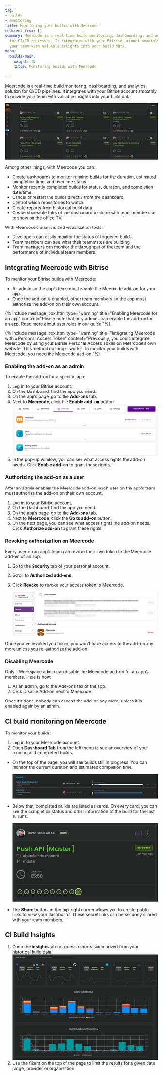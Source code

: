 ```yaml
---
tag:
- builds
- monitoring
title: Monitoring your builds with Meercode
redirect_from: []
summary: Meercode is a real-time build monitoring, dashboarding, and analytics solution
  for CI/CD processes. It integrates with your Bitrise account smoothly to provide
  your team with valuable insights into your build data.
menu:
  builds-main:
    weight: 35
    title: Monitoring builds with Meercode

---
```

[Meercode](https://meercode.io) is a real-time build monitoring, dashboarding, and analytics solution for CI/CD pipelines. It integrates with your Bitrise account smoothly to provide your team with valuable insights into your build data.

![](/img/meercode1.png)

Among other things, with Meercode you can:

* Create dashboards to monitor running builds for the duration, estimated completion time, and overtime status.
* Monitor recently completed builds for status, duration, and completion date/time.
* Cancel or restart the builds directly from the dashboard.
* Control which repositories to watch.
* Create reports from historical build data.
* Create shareable links of the dashboard to share with team members or to show on the office TV.

With Meercode’s analysis and visualization tools:

* Developers can easily monitor the status of triggered builds.
* Team members can see what their teammates are building.
* Team managers can monitor the throughput of the team and the performance of individual team members.

## Integrating Meercode with Bitrise

To monitor your Bitrise builds with Meercode:

* An admin on the app’s team must enable the Meercode add-on for your app.
* Once the add-on is enabled, other team members on the app must authorize the add-on on their own account.

{% include message_box.html type="warning" title="Enabling Meercode for an app" content="Please note that only admins can enable the add-on for an app. Read more about user roles [in our guide.](/team-management/user-roles-on-app-teams/)"%}

{% include message_box.html type="warning" title="Integrating Meercode with a Personal Access Token" content="Previously, you could integrate Meercode by using your Bitrise Personal Access Token on Meercode’s own website. This method no longer works! To monitor your builds with Meercode, you need the Meercode add-on."%}

### Enabling the add-on as an admin

To enable the add-on for a specific app:

1. Log in to your Bitrise account.
2. On the Dashboard, find the app you need.
3. On the app’s page, go to the **Add-ons** tab.
4. Next to **Meercode**, click the **Enable add-on** button.  
   ![](/img/enable-meercode.png)
5. In the pop-up window, you can see what access rights the add-on needs. Click **Enable add-on** to grant these rights.

### Authorizing the add-on as a user

After an admin enables the Meercode add-on, each user on the app’s team must authorize the add-on on their own account.

1. Log in to your Bitrise account.
2. On the Dashboard, find the app you need.
3. On the app’s page, go to the **Add-ons** tab.
4. Next to **Meercode**, click the **Go to add-on** button.
5. On the next page, you can see what access rights the add-on needs. Click **Authorize add-on** to grant these rights.

### Revoking authorization on Meercode

Every user on an app’s team can revoke their own token to the Meercode add-on of an app.

1. Go to the **Security** tab of your personal account.
2. Scroll to **Authorized add-ons**.
3. Click **Revoke** to revoke your access token to Meercode.

   ![](/img/meercode_revoke.png)

Once you’ve revoked you token, you won’t have access to the add-on any more unless you re-authorize the add-on.

### Disabling Meercode

Only a Workspace admin can disable the Meercode add-on for an app’s members. Here is how:

1. As an admin, go to the Add-ons tab of the app.
2. Click Disable Add-on next to Meercode.

Once it’s done, nobody can access the add-on any more, unless it is enabled again by an admin.

## CI build monitoring on Meercode

To monitor your builds:

1. Log in to your Meercode account.
2. Open **Dashboard Tab** from the left menu to see an overview of your running and completed builds.

* On the top of the page, you will see builds still in progress. You can monitor the current duration and estimated completion time.

  ![](/img/meercode3.png)
* Below that, completed builds are listed as cards. On every card, you can see the completion status and other information of the build for the last 10 runs.

  ![](/img/meercode4.jpg)
* The **Share** button on the top-right corner allows you to create public links to view your dashboard. These secret links can be securely shared with your team members.

## CI Build Insights

1. Open the **Insights** tab to access reports summarized from your historical build data.  
   ![](/img/meercode5.jpeg)
2. Use the filters on the top of the page to limit the results for a given date range, provider or organization.